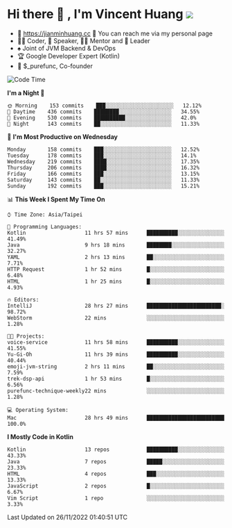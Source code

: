 # Hi there 👋 , I'm Vincent Huang ![](https://komarev.com/ghpvc/?username=Jian-Min-Huang)
- 💎 https://jianminhuang.cc 🙋 You can reach me via my personal page
- 👨‍💻 Coder, 🎤 Speaker, 👨‍🏫 Mentor and 🚀 Leader
- ♠️ Joint of JVM Backend & DevOps
- 🏆 Google Developer Expert (Kotlin)
- 💼 $_purefunc, Co-founder

<!--START_SECTION:waka-->
![Code Time](http://img.shields.io/badge/Code%20Time-1%2C256%20hrs%2046%20mins-blue)

**I'm a Night 🦉** 

```text
🌞 Morning    153 commits    ███░░░░░░░░░░░░░░░░░░░░░░   12.12% 
🌆 Daytime    436 commits    ████████░░░░░░░░░░░░░░░░░   34.55% 
🌃 Evening    530 commits    ██████████░░░░░░░░░░░░░░░   42.0% 
🌙 Night      143 commits    ██░░░░░░░░░░░░░░░░░░░░░░░   11.33%

```
📅 **I'm Most Productive on Wednesday** 

```text
Monday       158 commits    ███░░░░░░░░░░░░░░░░░░░░░░   12.52% 
Tuesday      178 commits    ███░░░░░░░░░░░░░░░░░░░░░░   14.1% 
Wednesday    219 commits    ████░░░░░░░░░░░░░░░░░░░░░   17.35% 
Thursday     206 commits    ████░░░░░░░░░░░░░░░░░░░░░   16.32% 
Friday       166 commits    ███░░░░░░░░░░░░░░░░░░░░░░   13.15% 
Saturday     143 commits    ██░░░░░░░░░░░░░░░░░░░░░░░   11.33% 
Sunday       192 commits    ███░░░░░░░░░░░░░░░░░░░░░░   15.21%

```


📊 **This Week I Spent My Time On** 

```text
⌚︎ Time Zone: Asia/Taipei

💬 Programming Languages: 
Kotlin                   11 hrs 57 mins      ██████████░░░░░░░░░░░░░░░   41.49% 
Java                     9 hrs 18 mins       ████████░░░░░░░░░░░░░░░░░   32.27% 
YAML                     2 hrs 13 mins       ██░░░░░░░░░░░░░░░░░░░░░░░   7.71% 
HTTP Request             1 hr 52 mins        █░░░░░░░░░░░░░░░░░░░░░░░░   6.48% 
HTML                     1 hr 25 mins        █░░░░░░░░░░░░░░░░░░░░░░░░   4.93%

🔥 Editors: 
IntelliJ                 28 hrs 27 mins      ████████████████████████░   98.72% 
WebStorm                 22 mins             ░░░░░░░░░░░░░░░░░░░░░░░░░   1.28%

🐱‍💻 Projects: 
voice-service            11 hrs 58 mins      ██████████░░░░░░░░░░░░░░░   41.55% 
Yu-Gi-Oh                 11 hrs 39 mins      ██████████░░░░░░░░░░░░░░░   40.44% 
emoji-jvm-string         2 hrs 11 mins       ██░░░░░░░░░░░░░░░░░░░░░░░   7.59% 
trek-dsp-api             1 hr 53 mins        █░░░░░░░░░░░░░░░░░░░░░░░░   6.56% 
purefunc-technique-weekly22 mins             ░░░░░░░░░░░░░░░░░░░░░░░░░   1.28%

💻 Operating System: 
Mac                      28 hrs 49 mins      █████████████████████████   100.0%

```

**I Mostly Code in Kotlin** 

```text
Kotlin                   13 repos            ██████████░░░░░░░░░░░░░░░   43.33% 
Java                     7 repos             █████░░░░░░░░░░░░░░░░░░░░   23.33% 
HTML                     4 repos             ███░░░░░░░░░░░░░░░░░░░░░░   13.33% 
JavaScript               2 repos             █░░░░░░░░░░░░░░░░░░░░░░░░   6.67% 
Vim Script               1 repo              ░░░░░░░░░░░░░░░░░░░░░░░░░   3.33%

```



 Last Updated on 26/11/2022 01:40:51 UTC
<!--END_SECTION:waka-->
